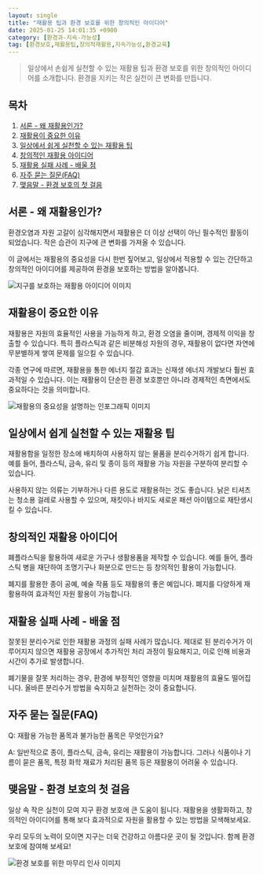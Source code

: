 ```yaml
---
layout: single
title: "재활용 팁과 환경 보호를 위한 창의적인 아이디어"
date: 2025-01-25 14:01:35 +0900
category: [환경과-지속-가능성]
tag: [환경보호,재활용팁,창의적재활용,지속가능성,환경교육]
---
```

  
> 일상에서 손쉽게 실천할 수 있는 재활용 팁과 환경 보호를 위한 창의적인 아이디어를 소개합니다. 환경을 지키는 작은 실천이 큰 변화를 만듭니다.

## 목차
1. [서론 - 왜 재활용인가?](#서론---왜-재활용인가)
2. [재활용이 중요한 이유](#재활용이-중요한-이유)
3. [일상에서 쉽게 실천할 수 있는 재활용 팁](#일상에서-쉽게-실천할-수-있는-재활용-팁)
4. [창의적인 재활용 아이디어](#창의적인-재활용-아이디어)
5. [재활용 실패 사례 - 배울 점](#재활용-실패-사례---배울-점)
6. [자주 묻는 질문(FAQ)](#자주-묻는-질문faq)
7. [맺음말 - 환경 보호의 첫 걸음](#맺음말---환경-보호의-첫-걸음)

## 서론 - 왜 재활용인가?

환경오염과 자원 고갈이 심각해지면서 재활용은 더 이상 선택이 아닌 필수적인 활동이 되었습니다. 작은 습관이 지구에 큰 변화를 가져올 수 있습니다.


이 글에서는 재활용의 중요성을 다시 한번 짚어보고, 일상에서 적용할 수 있는 간단하고 창의적인 아이디어를 제공하여 환경을 보호하는 방법을 알아봅니다.


![지구를 보호하는 재활용 아이디어 이미지](https://i.ibb.co/7Sgpkcf/n-DKBQH2-IPKKMZ-THQVPAlqyi-UPOql5t-Y.png)



## 재활용이 중요한 이유

재활용은 자원의 효율적인 사용을 가능하게 하고, 환경 오염을 줄이며, 경제적 이익을 창출할 수 있습니다. 특히 플라스틱과 같은 비분해성 자원의 경우, 재활용이 없다면 자연에 무분별하게 쌓여 문제를 일으킬 수 있습니다.


각종 연구에 따르면, 재활용을 통한 에너지 절감 효과는 신재생 에너지 개발보다 훨씬 효과적일 수 있습니다. 이는 재활용이 단순한 환경 보호뿐만 아니라 경제적인 측면에서도 중요하다는 것을 의미합니다.


![재활용의 중요성을 설명하는 인포그래픽 이미지](https://i.ibb.co/3fjGQGZ/B93j-BJo-Wzn-E-Uf-LFo-VTx-i-HLE58.png)



## 일상에서 쉽게 실천할 수 있는 재활용 팁

재활용함을 일정한 장소에 배치하여 사용하지 않는 물품을 분리수거하기 쉽게 합니다. 예를 들어, 플라스틱, 금속, 유리 및 종이 등의 재활용 가능 자원을 구분하여 분리할 수 있습니다.


사용하지 않는 의류는 기부하거나 다른 용도로 재활용하는 것도 좋습니다. 낡은 티셔츠는 청소용 걸레로 사용할 수 있으며, 재킷이나 바지도 새로운 패션 아이템으로 재탄생시킬 수 있습니다.



## 창의적인 재활용 아이디어

폐플라스틱을 활용하여 새로운 가구나 생활용품을 제작할 수 있습니다. 예를 들어, 플라스틱 병을 재단하여 조명기구나 화분으로 만드는 등 창의적인 활용이 가능합니다.


폐지를 활용한 종이 공예, 예술 작품 등도 재활용의 좋은 예입니다. 폐지를 다양하게 재활용하여 효과적인 자원 활용이 가능합니다.



## 재활용 실패 사례 - 배울 점

잘못된 분리수거로 인한 재활용 과정의 실패 사례가 많습니다. 제대로 된 분리수거가 이루어지지 않으면 재활용 공장에서 추가적인 처리 과정이 필요해지고, 이로 인해 비용과 시간이 추가로 발생합니다.


폐기물을 잘못 처리하는 경우, 환경에 부정적인 영향을 미치며 재활용의 효율도 떨어집니다. 올바른 분리수거 방법을 숙지하고 실천하는 것이 중요합니다.



## 자주 묻는 질문(FAQ)

Q: 재활용 가능한 품목과 불가능한 품목은 무엇인가요?


A: 일반적으로 종이, 플라스틱, 금속, 유리는 재활용이 가능합니다. 그러나 식품이나 기름이 묻은 품목, 특정 화학 재료가 처리된 품목 등은 재활용이 어려울 수 있습니다.



## 맺음말 - 환경 보호의 첫 걸음

일상 속 작은 실천이 모여 지구 환경 보호에 큰 도움이 됩니다. 재활용을 생활화하고, 창의적인 아이디어를 통해 보다 효과적으로 자원을 활용할 수 있는 방법을 모색해보세요.


우리 모두의 노력이 모이면 지구는 더욱 건강하고 아름다운 곳이 될 것입니다. 함께 환경 보호에 참여해 보세요!


![환경 보호를 위한 마무리 인사 이미지](https://i.ibb.co/mDqMk1y/png-skoid-d505667d-d6c1-4a0a-bac7-5c84a87759f8-sktid-a48cca56-e6da-484e-a814-9c849652bcb3-skt-2025-0.png)

